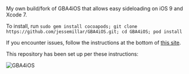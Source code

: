 My own build/fork of GBA4iOS that allows easy sideloading on iOS 9 and Xcode 7.

To install, run `sudo gem install cocoapods; git clone https://github.com/jessemillar/GBA4iOS.git; cd GBA4iOS; pod install`

If you encounter issues, follow the instructions at the bottom of [this site](http://bouk.co/blog/sideload-iphone/).

This repository has been set up per these instructions:

![GBA4iOS](https://raw.githubusercontent.com/jessemillar/GBA4iOS/master/screenshot.png)
